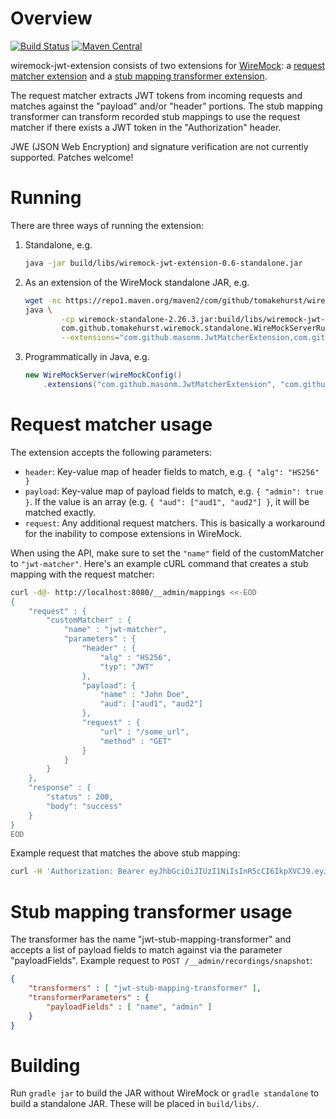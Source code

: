 # Overview

[![Build Status](https://travis-ci.org/MasonM/wiremock-jwt-extension.svg?branch=master)](https://travis-ci.org/MasonM/wiremock-jwt-extension)
[![Maven Central](https://maven-badges.herokuapp.com/maven-central/com.github.masonm/wiremock-jwt-extension/badge.svg)](https://maven-badges.herokuapp.com/maven-central/com.github.masonm/wiremock-jwt-extension)

wiremock-jwt-extension consists of two extensions for [WireMock](http://wiremock.org): a [request matcher extension](http://wiremock.org/docs/extending-wiremock/#custom-request-matchers) and a [stub mapping transformer extension](http://wiremock.org/docs/record-playback/#transforming-generated-stubs).

The request matcher extracts JWT tokens from incoming requests and matches against the "payload" and/or "header" portions. The stub mapping transformer can transform recorded stub mappings to use the request matcher if there exists a JWT token in the "Authorization" header.

JWE (JSON Web Encryption) and signature verification are not currently supported. Patches welcome!

# Running

There are three ways of running the extension:

1. Standalone, e.g.

    ```sh
    java -jar build/libs/wiremock-jwt-extension-0.6-standalone.jar
    ```
    
2. As an extension of the WireMock standalone JAR, e.g.

    ```sh
    wget -nc https://repo1.maven.org/maven2/com/github/tomakehurst/wiremock-standalone/2.26.3/wiremock-standalone-2.26.3.jar
    java \
            -cp wiremock-standalone-2.26.3.jar:build/libs/wiremock-jwt-extension-0.6.jar \
            com.github.tomakehurst.wiremock.standalone.WireMockServerRunner \
            --extensions="com.github.masonm.JwtMatcherExtension,com.github.masonm.JwtStubMappingTransformer"
    ```

3. Programmatically in Java, e.g.

    ```java
    new WireMockServer(wireMockConfig()
        .extensions("com.github.masonm.JwtMatcherExtension", "com.github.masonm.JwtStubMappingTransformer"))
    ```

# Request matcher usage

The extension accepts the following parameters:
* `header`: Key-value map of header fields to match, e.g. `{ "alg": "HS256" }`
* `payload`: Key-value map of payload fields to match, e.g. `{ "admin": true }`. If the value is an array (e.g. `{ "aud": ["aud1", "aud2"] }`, it will be matched exactly.
* `request`: Any additional request matchers. This is basically a workaround for the inability to compose extensions in WireMock.

When using the API, make sure to set the `"name"` field of the customMatcher to `"jwt-matcher"`.  Here's an example cURL command that creates a stub mapping with the request matcher:
```sh
curl -d@- http://localhost:8080/__admin/mappings <<-EOD
{
    "request" : {
        "customMatcher" : {
            "name" : "jwt-matcher",
            "parameters" : {
                "header" : {
                    "alg" : "HS256",
                    "typ": "JWT"
                },
                "payload": {
                    "name" : "John Doe",
                    "aud": ["aud1", "aud2"]
                },
                "request" : {
                    "url" : "/some_url",
                    "method" : "GET"
                }
            }
        }
    },
    "response" : {
        "status" : 200,
        "body": "success"
    }
}
EOD
```

Example request that matches the above stub mapping:
```sh
curl -H 'Authorization: Bearer eyJhbGciOiJIUzI1NiIsInR5cCI6IkpXVCJ9.eyJzdWIiOiIxMjM0NTY3ODkwIiwibmFtZSI6IkpvaG4gRG9lIiwiaWF0IjoxNTE2MjM5MDIyLCJhdWQiOlsiYXVkMSIsImF1ZDIiXX0.h49E7AnYrJpttdEoi4GmoZUCtg6GBSHTSjUcDGnbjRI' http://localhost:8080/some_url
```

# Stub mapping transformer usage

The transformer has the name "jwt-stub-mapping-transformer" and accepts a list of payload fields to match against via the parameter "payloadFields". Example request to `POST /__admin/recordings/snapshot`:
```json
{
    "transformers" : [ "jwt-stub-mapping-transformer" ],
    "transformerParameters" : {
        "payloadFields" : [ "name", "admin" ]
    }
}
```

# Building

Run `gradle jar` to build the JAR without WireMock or `gradle standalone` to build a standalone JAR.
These will be placed in `build/libs/`.

